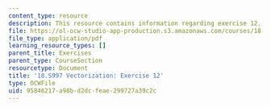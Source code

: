```yaml
---
content_type: resource
description: This resource contains information regarding exercise 12.
file: https://ol-ocw-studio-app-production.s3.amazonaws.com/courses/18-s997-introduction-to-matlab-programming-fall-2011/95846217a98bd2dcfeae299727a39c2c_MIT18_S997F11_Exercise_12.pdf
file_type: application/pdf
learning_resource_types: []
parent_title: Exercises
parent_type: CourseSection
resourcetype: Document
title: '18.S997 Vectorization: Exercise 12'
type: OCWFile
uid: 95846217-a98b-d2dc-feae-299727a39c2c
---
```

